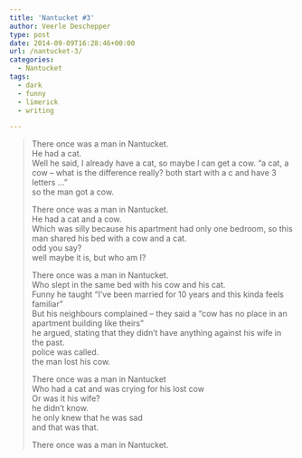 ```yaml
---
title: 'Nantucket #3'
author: Veerle Deschepper
type: post
date: 2014-09-09T16:28:46+00:00
url: /nantucket-3/
categories:
  - Nantucket
tags:
  - dark
  - funny
  - limerick
  - writing

---
```

> There once was a man in Nantucket.  
> He had a cat.  
> Well he said, I already have a cat, so maybe I can get a cow. &#8220;a cat, a cow &#8211; what is the difference really? both start with a c and have 3 letters &#8230;&#8221;  
> so the man got a cow.
> 
> There once was a man in Nantucket.  
> He had a cat and a cow.  
> Which was silly because his apartment had only one bedroom, so this man shared his bed with a cow and a cat.  
> odd you say?  
> well maybe it is, but who am I?
> 
> There once was a man in Nantucket.  
> Who slept in the same bed with his cow and his cat.  
> Funny he taught &#8220;I&#8217;ve been married for 10 years and this kinda feels familiar&#8221;  
> But his neighbours complained &#8211; they said a &#8220;cow has no place in an apartment building like theirs&#8221;  
> he argued, stating that they didn&#8217;t have anything against his wife in the past.  
> police was called.  
> the man lost his cow.
> 
> There once was a man in Nantucket  
> Who had a cat and was crying for his lost cow  
> Or was it his wife?  
> he didn&#8217;t know.  
> he only knew that he was sad  
> and that was that.
> 
> There once was a man in Nantucket.